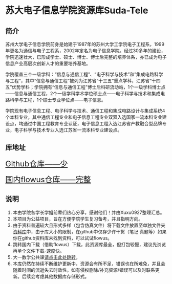 # 苏大电子信息学院资源库Suda-Tele

## 简介

苏州大学电子信息学院前身是始建于1987年的苏州大学工学院电子工程系，1999年更名为通信与电子工程系，2002年定名为电子信息学院。经过30多年的建设，学院迅速壮大，已形成学士、硕士、博士、博士后完整的培养体系，亦已成为电子信息产业高层次创新人才的重要培养基地。

学院覆盖三个一级学科：“信息与通信工程”、“电子科学与技术”和”集成电路科学与工程“，其中“信息与通信工程”被列为江苏省“十三五”重点学科，江苏省“十四五”优势学科；学院拥有“信息与通信工程”博士后科研流动站，1个一级学科博士点——信息与通信工程，2个一级学科学术学位硕士点——电子科学与技术和集成电路科学与工程，1个硕士专业学位点——电子信息。

学院现有电子信息工程、电子科学与技术、通信工程和集成电路设计与集成系统4个本科专业，其中通信工程专业和电子信息工程专业双双入选国家一流本科专业建设点，均通过中国工程教育专业认证，电子信息工程入选江苏省产教融合型品牌专业，电子科学与技术专业入选江苏省一流本科专业建设点。

## 库地址

<font color=green size=5>[Github仓库——少](https://github.com/Xuxu0927/Suda-Tele/tree/main/%E8%B5%84%E6%96%99%E5%BA%93)</font>

<font color=green size=5>[国内flowus仓库——完整](https://flowus.cn/xuhu/share/7b2777c4-5670-4a6a-91ed-98e33d41b826?code=JHATBC)</font>

## 说明

1. 本由学院各学长学姐前辈们热心分享，感谢他们！并由Xuxu0927整理汇总。
2. 本项目为公益项目，旨在方便学院学生复习备考，并且指明方向。
3. 由于资料普遍较大且形式多样（包含仿真文件）将下载文件放置至单独文件夹<u>资料库</u>中，由于库大小的限制，在github中仅存少许干货（笔记 真题等）如果你在github资料库未找到资料，可以试试flowus。
4. 跳转国内下载（借助flowus）下载，此资源库最全，但打包较慢，建议先浏览再单个文件下载-速度快。
5. 大一数学公共课[请点击此处跳转](https://flowus.cn/xuhu/share/b4232b76-834b-43b5-8312-af816ded7428?code=JHATBC)。
6. 本库仍然在持续不断维护更新中，资源会有所不足，错误也在所难免，并且会随着时间的流逝失去时效性。如有侵权删除/补充资源/错误可以及时联系更新。后续会考虑其他数据库存储形式。